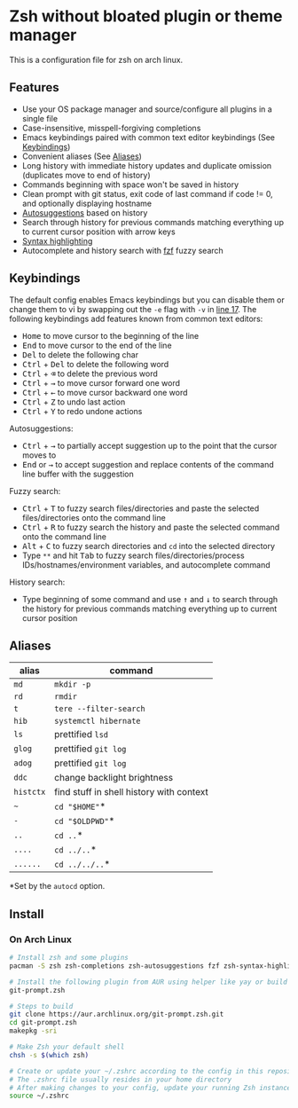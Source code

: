 # Zsh without bloated plugin or theme manager

This is a configuration file for zsh on arch linux.

## Features

- Use your OS package manager and source/configure all plugins in a single file
- Case-insensitive, misspell-forgiving completions
- Emacs keybindings paired with common text editor keybindings (See [Keybindings](#keybindings))
- Convenient aliases (See [Aliases](#aliases))
- Long history with immediate history updates and duplicate omission (duplicates move to end of history)
- Commands beginning with space won't be saved in history
- Clean prompt with git status, exit code of last command if code != 0, and optionally displaying hostname
- [Autosuggestions](https://github.com/zsh-users/zsh-autosuggestions) based on history
- Search through history for previous commands matching everything up to current cursor position with arrow keys
- [Syntax highlighting](https://github.com/zsh-users/zsh-syntax-highlighting)
- Autocomplete and history search with [fzf](https://github.com/junegunn/fzf) fuzzy search

## Keybindings

The default config enables Emacs keybindings but you can disable them or change them to vi by swapping out the `-e` flag with `-v` in [line 17](https://github.com/bttger/my-zsh/blob/main/.zshrc#L17). The following keybindings add features known from common text editors:

- <kbd>Home</kbd> to move cursor to the beginning of the line
- <kbd>End</kbd> to move cursor to the end of the line
- <kbd>Del</kbd> to delete the following char
- <kbd>Ctrl</kbd> + <kbd>Del</kbd> to delete the following word
- <kbd>Ctrl</kbd> + <kbd>⌫</kbd> to delete the previous word
- <kbd>Ctrl</kbd> + <kbd>→</kbd> to move cursor forward one word
- <kbd>Ctrl</kbd> + <kbd>←</kbd> to move cursor backward one word
- <kbd>Ctrl</kbd> + <kbd>Z</kbd> to undo last action
- <kbd>Ctrl</kbd> + <kbd>Y</kbd> to redo undone actions

Autosuggestions:

- <kbd>Ctrl</kbd> + <kbd>→</kbd> to partially accept suggestion up to the point that the cursor moves to
- <kbd>End</kbd> or <kbd>→</kbd> to accept suggestion and replace contents of the command line buffer with the suggestion

Fuzzy search:

- <kbd>Ctrl</kbd> + <kbd>T</kbd> to fuzzy search files/directories and paste the selected files/directories onto the command line
- <kbd>Ctrl</kbd> + <kbd>R</kbd> to fuzzy search the history and paste the selected command onto the command line
- <kbd>Alt</kbd> + <kbd>C</kbd> to fuzzy search directories and `cd` into the selected directory
- Type `**` and hit <kbd>Tab</kbd> to fuzzy search files/directories/process IDs/hostnames/environment variables, and autocomplete command

History search:

- Type beginning of some command and use <kbd>↑</kbd> and <kbd>↓</kbd> to search through the history for previous commands matching everything up to current cursor position

## Aliases

| alias     | command                                  |
| --------- | ---------------------------------------- |
| `md`      | `mkdir -p`                               |
| `rd`      | `rmdir`                                  |
| `t`       | `tere --filter-search`                   |
| `hib`     | `systemctl hibernate`                    |
| `ls`      | prettified `lsd`                         |
| `glog`    | prettified `git log`                     |
| `adog`    | prettified `git log`                     |
| `ddc`     | change backlight brightness              |
| `histctx` | find stuff in shell history with context |
| `~`       | `cd "$HOME"`\*                           |
| `-`       | `cd "$OLDPWD"`\*                         |
| `..`      | `cd ..`\*                                |
| `....`    | `cd ../..`\*                             |
| `......`  | `cd ../../..`\*                          |

\*Set by the `autocd` option.


## Install

### On Arch Linux

```sh
# Install zsh and some plugins
pacman -S zsh zsh-completions zsh-autosuggestions fzf zsh-syntax-highlighting xclip

# Install the following plugin from AUR using helper like yay or build yourself
git-prompt.zsh

# Steps to build
git clone https://aur.archlinux.org/git-prompt.zsh.git
cd git-prompt.zsh
makepkg -sri

# Make Zsh your default shell
chsh -s $(which zsh)

# Create or update your ~/.zshrc according to the config in this repository
# The .zshrc file usually resides in your home directory
# After making changes to your config, update your running Zsh instance
source ~/.zshrc
```
